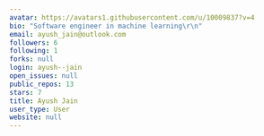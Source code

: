 ```yaml
---
avatar: https://avatars1.githubusercontent.com/u/10009837?v=4
bio: "Software engineer in machine learning\r\n"
email: ayush_jain@outlook.com
followers: 6
following: 1
forks: null
login: ayush--jain
open_issues: null
public_repos: 13
stars: 7
title: Ayush Jain
user_type: User
website: null
---
```

